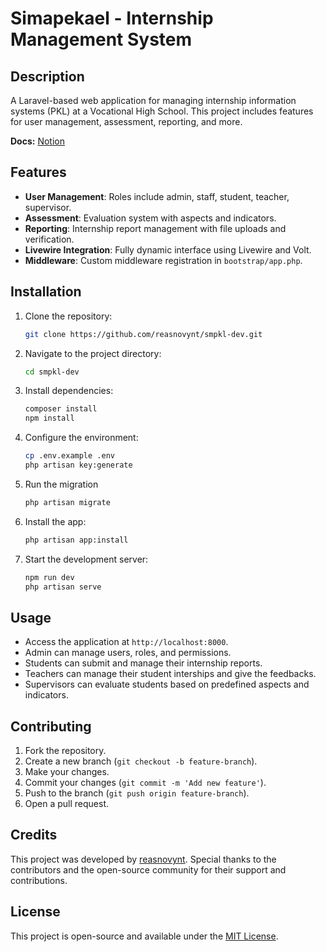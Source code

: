 # Simapekael - Internship Management System

## Description

A Laravel-based web application for managing internship information systems (PKL) at a Vocational High School. This project includes features for user management, assessment, reporting, and more.

**Docs:** [Notion](https://www.notion.so/reasnovynt/Internship-Management-System-da500b3e108a4612ba81c75516ccf83e?pvs=4)

## Features

- **User Management**: Roles include admin, staff, student, teacher, supervisor.
- **Assessment**: Evaluation system with aspects and indicators.
- **Reporting**: Internship report management with file uploads and verification.
- **Livewire Integration**: Fully dynamic interface using Livewire and Volt.
- **Middleware**: Custom middleware registration in `bootstrap/app.php`.

## Installation

1. Clone the repository:
   ```bash
   git clone https://github.com/reasnovynt/smpkl-dev.git
   ```
2. Navigate to the project directory:
   ```bash
   cd smpkl-dev
   ```
3. Install dependencies:
   ```bash
   composer install
   npm install
   ```
4. Configure the environment:
   ```bash
   cp .env.example .env
   php artisan key:generate
   ```
5. Run the migration
    ```bash
    php artisan migrate
    ```
6. Install the app:
   ```bash
   php artisan app:install
   ```
7. Start the development server:
   ```bash
   npm run dev
   php artisan serve
   ```

## Usage

- Access the application at `http://localhost:8000`.
- Admin can manage users, roles, and permissions.
- Students can submit and manage their internship reports.
- Teachers can manage their student interships and give the feedbacks.
- Supervisors can evaluate students based on predefined aspects and indicators.

## Contributing

1. Fork the repository.
2. Create a new branch (`git checkout -b feature-branch`).
3. Make your changes.
4. Commit your changes (`git commit -m 'Add new feature'`).
5. Push to the branch (`git push origin feature-branch`).
6. Open a pull request.

## Credits

This project was developed by [reasnovynt](https://github.com/reasnovynt). Special thanks to the contributors and the open-source community for their support and contributions.

## License

This project is open-source and available under the [MIT License](LICENSE).
